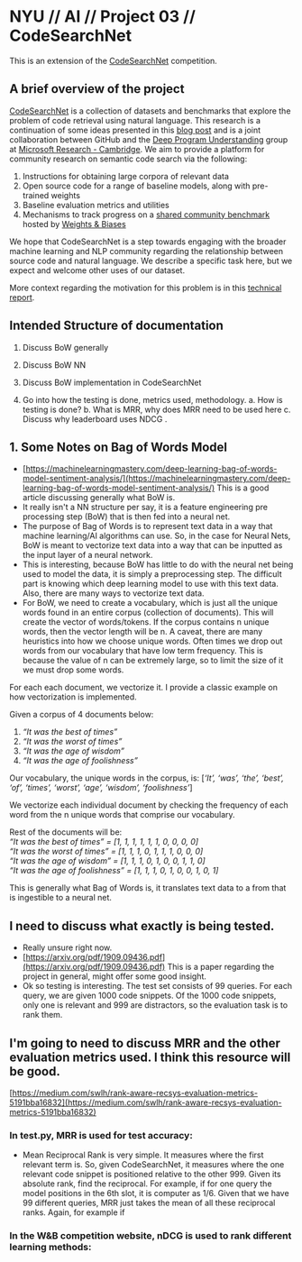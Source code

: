 # NYU // AI // Project 03 // CodeSearchNet

This is an extension of the [CodeSearchNet](https://app.wandb.ai/github/codesearchnet/benchmark) competition. 

## A brief overview of the project
[CodeSearchNet](https://arxiv.org/abs/1909.09436)  is a collection of datasets and benchmarks that explore the problem of code retrieval using natural language. This research is a continuation of some ideas presented in this  [blog post](https://githubengineering.com/towards-natural-language-semantic-code-search/)  and is a joint collaboration between GitHub and the  [Deep Program Understanding](https://www.microsoft.com/en-us/research/project/program/)  group at  [Microsoft Research - Cambridge](https://www.microsoft.com/en-us/research/lab/microsoft-research-cambridge/). We aim to provide a platform for community research on semantic code search via the following:

1.  Instructions for obtaining large corpora of relevant data
2.  Open source code for a range of baseline models, along with pre-trained weights
3.  Baseline evaluation metrics and utilities
4.  Mechanisms to track progress on a  [shared community benchmark](https://app.wandb.ai/github/CodeSearchNet/benchmark)  hosted by  [Weights & Biases](https://www.wandb.com/)

We hope that CodeSearchNet is a step towards engaging with the broader machine learning and NLP community regarding the relationship between source code and natural language. We describe a specific task here, but we expect and welcome other uses of our dataset.

More context regarding the motivation for this problem is in this  [technical report](https://arxiv.org/abs/1909.09436).

## Intended Structure of documentation
1. Discuss BoW generally
2. Discuss BoW NN
3. Discuss BoW implementation in CodeSearchNet

4. Go into how the testing is done, metrics used, methodology. 
	a. How is testing is done?
	b. What is MRR, why does MRR need to be used here
	c. Discuss why leaderboard uses NDCG .


## 1. Some Notes on Bag of Words Model
* [https://machinelearningmastery.com/deep-learning-bag-of-words-model-sentiment-analysis/](https://machinelearningmastery.com/deep-learning-bag-of-words-model-sentiment-analysis/) This is a good article discussing generally what BoW is. 
* It really isn't a NN structure per say, it is a feature engineering pre processing step (BoW) that is then fed into a neural net. 
* The purpose of Bag of Words is to represent text data in a way that machine learning/AI algorithms can use. So, in the case for Neural Nets, BoW is meant to vectorize text data into a way that can be inputted as the input layer of a neural network. 
* This is interesting, because BoW has little to do with the neural net being used to model the data, it is simply a preprocessing step. The difficult part is knowing which deep learning model to use with this text data. Also, there are many ways to vectorize text data. 
* For BoW, we need to create a vocabulary, which is just all the unique words found in an entire corpus (collection of documents). This will create the vector of words/tokens. If the corpus contains n unique words, then the vector length will be n. A caveat, there are many heuristics into how we choose unique words. Often times we drop out words from our vocabulary that have low term frequency. This is because the value of n can be extremely large, so to limit the size of it we must drop some words.

 For each each document, we vectorize it. I provide a classic example on how vectorization is implemented. 

Given a corpus of 4 documents below:
1. _“It was the best of times”_
2. _“It was the worst of times”_  
3. _“It was the age of wisdom”_
4. _“It was the age of foolishness”_

Our vocabulary, the unique words in the corpus, is:
[_‘It’, ‘was’, ‘the’, ‘best’, ‘of’, ‘times’, ‘worst’, ‘age’, ‘wisdom’, ‘foolishness’_]

We vectorize each individual document by checking the frequency of each word from the n unique words that comprise our vocabulary. 

Rest of the documents will be:  
_“It was the best of times” = [1, 1, 1, 1, 1, 1, 0, 0, 0, 0]  
“It was the worst of times” = [1, 1, 1, 0, 1, 1, 1, 0, 0, 0]  
“It was the age of wisdom” = [1, 1, 1, 0, 1, 0, 0, 1, 1, 0]  
“It was the age of foolishness” = [1, 1, 1, 0, 1, 0, 0, 1, 0, 1]_

This is generally what Bag of Words is, it translates text data to a from that is ingestible to a neural net. 



## I need to discuss what exactly is being tested.
* Really unsure right now.
* [https://arxiv.org/pdf/1909.09436.pdf](https://arxiv.org/pdf/1909.09436.pdf) This is a paper regarding the project in general, might offer some good insight. 
* Ok so testing is interesting. The test set consists of 99 queries. For each query, we are given 1000 code snippets. Of the 1000 code snippets, only one is relevant and 999 are distractors, so the evaluation task is to rank them.  

## I'm going to need to discuss MRR and the other evaluation metrics used. I think this resource will be good. 
[https://medium.com/swlh/rank-aware-recsys-evaluation-metrics-5191bba16832](https://medium.com/swlh/rank-aware-recsys-evaluation-metrics-5191bba16832)

### In test.py, MRR is used for test accuracy:
* Mean Reciprocal Rank is very simple. It measures where the first relevant term is. So, given CodeSearchNet, it measures where the one relevant code snippet is positioned relative to the other 999. Given its absolute rank, find the reciprocal. For example, if for one query the model positions in the 6th slot, it is computer as 1/6. Given that we have 99 different queries, MRR just takes the mean of all these reciprocal ranks. Again, for example if  

### In the W&B competition website, nDCG is used to rank different learning methods:

<!--stackedit_data:
eyJoaXN0b3J5IjpbLTEwODU2NDgwNzcsMjAxNzAxNDc3OSwxMz
MyODAzNzc3LDkyODUwODAzNywtMTE4NTExOTcxNiwxMDg2MDMw
NjIyLC05Njg2MjM0NTksMTk4MzM3Mzg5OSwtMTY5NTQ5MDEwNy
wtMzMzMjU0ODkyLC0xNTQyNzM4Mjk0LC03MTY3NjY0NTYsLTEz
NzA3NzA5NjcsMTcwMDkxMDA4OCwtNjY2MTc2NTQ1LC0yMDIzMz
gxODg1XX0=
-->